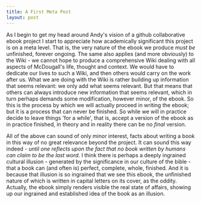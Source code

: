 ```yaml
---
title: A First Meta Post
layout: post
---
```

As I begin to get my head around Andy's vision of a github collaborative ebook project I start to appreciate how academically significant this project is on a meta level. That is, the very nature of the ebook we produce *must be* unfinished, forever ongoing. The same also applies (and more obviously) to the Wiki - we cannot hope to produce a comprehensive Wiki dealing with all aspects of McDougall's life, thought and context. We would have to dedicate our lives to such a Wiki, and then others would carry on the work after us. What we are doing with the Wiki is rather building up information that seems relevant: we only add what seems relevant. But that means that others can always introduce new information that seems relevant, which in turn perhaps demands some modification, however minor, of the ebook. So this is the process by which we will actually proceed in writing the ebook; but it is a process that can never be finished. So while we will in practice decide to leave things 'for a while', that is, accept a version of the ebook as in practice finished, in theory and in reality there can be no *final* version.

All of the above can sound of only minor interest, facts about writing a book in this way of no great relevance beyond the project. It can sound this way indeed - *until one reflects upon the fact that no book written by humans can claim to be the last word*. I think there is perhaps a deeply ingrained cultural illusion - generated by the significance in our culture of the bible - that a book can (and often is) perfect, complete, whole, finished. And it is because that illusion is so ingrained that we see this ebook, the unfinished nature of which is written in capital letters on its cover, as the oddity. Actually, the ebook simply renders visible the real state of affairs, showing up our ingrained and established idea of the book as an illusion.